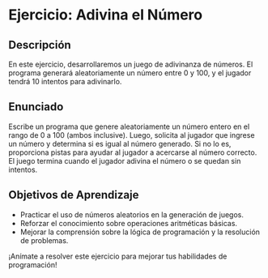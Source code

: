 # Ejercicio: Adivina el Número

## Descripción

En este ejercicio, desarrollaremos un juego de adivinanza de números. El programa generará aleatoriamente un número entre 0 y 100, y el jugador tendrá 10 intentos para adivinarlo.

## Enunciado

Escribe un programa que genere aleatoriamente un número entero en el rango de 0 a 100 (ambos inclusive). Luego, solicita al jugador que ingrese un número y determina si es igual al número generado. Si no lo es, proporciona pistas para ayudar al jugador a acercarse al número correcto. El juego termina cuando el jugador adivina el número o se quedan sin intentos.

## Objetivos de Aprendizaje

- Practicar el uso de números aleatorios en la generación de juegos.
- Reforzar el conocimiento sobre operaciones aritméticas básicas.
- Mejorar la comprensión sobre la lógica de programación y la resolución de problemas.

¡Anímate a resolver este ejercicio para mejorar tus habilidades de programación!
